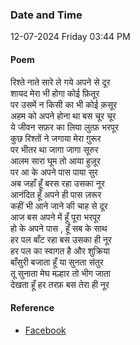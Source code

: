### Date and Time

12-07-2024 Friday 03:44 PM

#### Poem

रिश्ते नाते सारे ले गये अपने से दूर <br />
शायद मेरा भी होगा कोई फ़ितूर <br />
पर उसमें न किसी का भी कोई क़सूर <br />
अहम को अपने होना था बस चूर चूर <br />
ये जीवन सफ़र का लिया लुत्फ़ भरपूर <br />
कुछ रिश्तों ने जगाया मेरा ग़ुरूर <br />
पर भीतर था जागा जागा सूरुर <br />
आलम सारा घूम तो आया हुज़ूर <br />
पर आ के अपने पास पाया सुर <br />
अब जहाँ हूँ बरस रहा उसका नूर <br />
आनंदित हूँ अपने ही पास ज़रूर <br />
कहीं भी आने जाने की चाह से दूर <br />
आज बस अपने में हूँ पूरा भरपूर <br />
हो के अपने पास , हूँ सब के साथ <br />
हर पल बाँट रहा बस उसका ही नूर <br />
हर पल का स्वागत है और शुक्रिया <br />
बाँसुरी बजाता हूँ या सुनता संतुर <br />
तू सुनाता मेघ मल्हार तो भीग जाता <br />
देखता हूँ हर तरफ़ बस तेरा ही नूर

#### Reference

* [Facebook](https://www.facebook.com/teertha.yoga1/videos/1623209265139267/)
